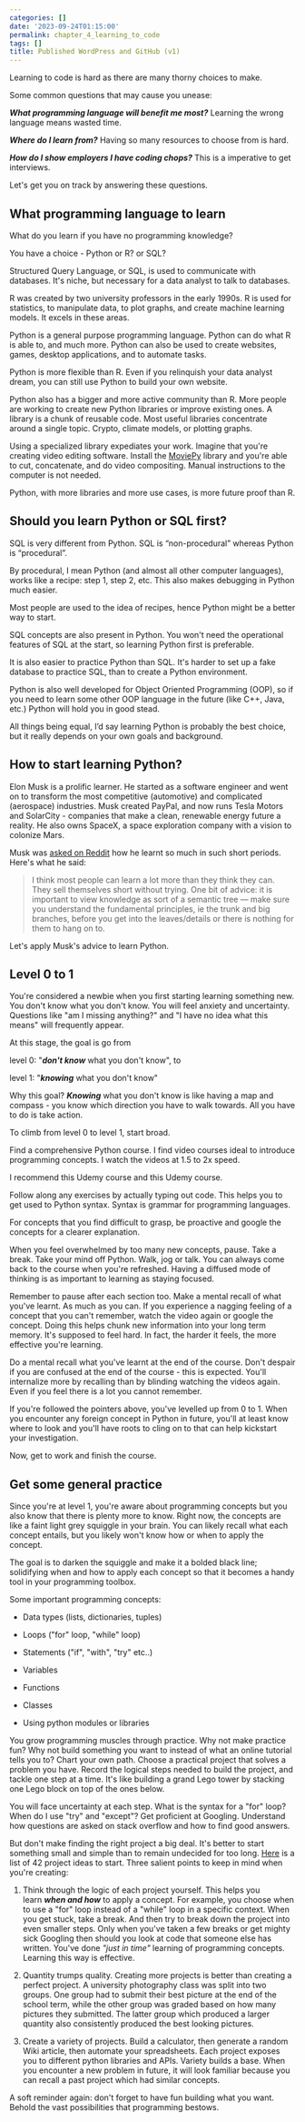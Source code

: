 ```yaml
---
categories: []
date: '2023-09-24T01:15:00'
permalink: chapter_4_learning_to_code
tags: []
title: Published WordPress and GitHub (v1)
---
```


Learning to code is hard as there are many thorny choices to make.<br />

Some common questions that may cause you unease:<br />

<b><i>What programming language will benefit me most?</i></b> Learning the wrong language means wasted time.<br />

<b><i>Where do I learn from?</i></b> Having so many resources to choose from is hard.<br />

<b><i>How do I show employers I have coding chops?</i></b> This is a imperative to get interviews.<br />

Let's get you on track by answering these questions.<br />

## What programming language to learn
What do you learn if you have no programming knowledge?<br />

You have a choice - Python or R? or SQL?<br />

Structured Query Language, or SQL, is used to communicate with databases. It's niche, but necessary for a data analyst to talk to databases.<br />

R was created by two university professors in the early 1990s. R is used for statistics, to manipulate data, to plot graphs, and create machine learning models. It excels in these areas.<br />

Python is a general purpose programming language. Python can do what R is able to, and much more. Python can also be used to create websites, games, desktop applications, and to automate tasks.<br />

Python is more flexible than R. Even if you relinquish your data analyst dream, you can still use Python to build your own website.<br />

Python also has a bigger and more active community than R. More people are working to create new Python libraries or improve existing ones. A library is a chunk of reusable code. Most useful libraries concentrate around a single topic. Crypto, climate models, or plotting graphs.<br />

Using a specialized library expediates your work. Imagine that you're creating video editing software. Install the <a href="https://pypi.org/project/moviepy/">MoviePy</a> library and you're able to cut, concatenate, and do video compositing. Manual instructions to the computer is not needed.<br />

Python, with more libraries and more use cases, is more future proof than R.<br />

## Should you learn Python or SQL first?
SQL is very different from Python. SQL is “non-procedural” whereas Python is “procedural”.<br />

By procedural, I mean Python (and almost all other computer languages), works like a recipe: step 1, step 2, etc. This also makes debugging in Python much easier.<br />

Most people are used to the idea of recipes, hence Python might be a better way to start.<br />

SQL concepts are also present in Python. You won't need the operational features of SQL at the start, so learning Python first is preferable.<br />

It is also easier to practice Python than SQL. It's harder to set up a fake database to practice SQL, than to create a Python environment.<br />

Python is also well developed for Object Oriented Programming (OOP), so if you need to learn some other OOP language in the future (like C++, Java, etc.) Python will hold you in good stead.<br />

All things being equal, I’d say learning Python is probably the best choice, but it really depends on your own goals and background.<br />

## How to start learning Python?
Elon Musk is a prolific learner. He started as a software engineer and went on to transform the most competitive (automotive) and complicated (aerospace) industries. Musk created PayPal, and now runs Tesla Motors and SolarCity - companies that make a clean, renewable energy future a reality. He also owns SpaceX, a space exploration company with a vision to colonize Mars.<br />

Musk was <a href="https://www.reddit.com/r/IAmA/comments/2rgsan/i_am_elon_musk_ceocto_of_a_rocket_company_ama/">asked on Reddit</a> how he learnt so much in such short periods. Here's what he said:<br />

> I think most people can learn a lot more than they think they can. They sell themselves short without trying. One bit of advice: it is important to view knowledge as sort of a semantic tree — make sure you understand the fundamental principles, ie the trunk and big branches, before you get into the leaves/details or there is nothing for them to hang on to.<br />

Let's apply Musk's advice to learn Python.<br />

## Level 0 to 1
You're considered a newbie when you first starting learning something new. You don't know what you don't know. You will feel anxiety and uncertainty. Questions like "am I missing anything?" and "I have no idea what this means" will frequently appear.<br />

At this stage, the goal is go from<br />

level 0: "<b><i>don't know</i></b> what you don't know", to<br />

level 1: "<b><i>knowing</i></b> what you don't know"<br />

Why this goal? <b><i>Knowing</i></b> what you don't know is like having a map and compass - you know which direction you have to walk towards. All you have to do is take action.<br />

To climb from level 0 to level 1, start broad.<br />

Find a comprehensive Python course. I find video courses ideal to introduce programming concepts. I watch the videos at 1.5 to 2x speed.<br />

I recommend this Udemy course and this Udemy course.<br />

Follow along any exercises by actually typing out code. This helps you to get used to Python syntax. Syntax is grammar for programming languages.<br />

For concepts that you find difficult to grasp, be proactive and google the concepts for a clearer explanation.<br />

When you feel overwhelmed by too many new concepts, pause. Take a break. Take your mind off Python. Walk, jog or talk. You can always come back to the course when you're refreshed. Having a diffused mode of thinking is as important to learning as staying focused.<br />

Remember to pause after each section too. Make a mental recall of what you've learnt. As much as you can. If you experience a nagging feeling of a concept that you can't remember, watch the video again or google the concept. Doing this helps chunk new information into your long term memory. It's supposed to feel hard. In fact, the harder it feels, the more effective you're learning.<br />

Do a mental recall what you've learnt at the end of the course. Don't despair if you are confused at the end of the course - this is expected. You'll internalize more by recalling than by blinding watching the videos again. Even if you feel there is a lot you cannot remember.<br />

If you're followed the pointers above, you've levelled up from 0 to 1. When you encounter any foreign concept in Python in future, you'll at least know where to look and you'll have roots to cling on to that can help kickstart your investigation.<br />

Now, get to work and finish the course.<br />

## Get some general practice
Since you're at level 1, you're aware about programming concepts but you also know that there is plenty more to know. Right now, the concepts are like a faint light grey squiggle in your brain. You can likely recall what each concept entails, but you likely won't know how or when to apply the concept.<br />

The goal is to darken the squiggle and make it a bolded black line; solidifying when and how to apply each concept so that it becomes a handy tool in your programming toolbox.<br />

Some important programming concepts:<br />

- Data types (lists, dictionaries, tuples)<br />

- Loops ("for" loop, "while" loop)<br />

- Statements ("if", "with", "try" etc..)<br />

- Variables<br />

- Functions<br />

- Classes<br />

- Using python modules or libraries<br />

You grow programming muscles through practice. Why not make practice fun? Why not build something you want to instead of what an online tutorial tells you to? Chart your own path. Choose a practical project that solves a problem you have. Record the logical steps needed to build the project, and tackle one step at a time. It's like building a grand Lego tower by stacking one Lego block on top of the ones below.<br />

You will face uncertainty at each step. What is the syntax for a "for" loop? When do I use "try" and "except"? Get proficient at Googling. Understand how questions are asked on stack overflow and how to find good answers.<br />

But don't make finding the right project a big deal. It's better to start something small and simple than to remain undecided for too long. <a href="https://www.upgrad.com/blog/python-projects-ideas-topics-beginners/">Here</a> is a list of 42 project ideas to start. Three salient points to keep in mind when you're creating:<br />

1. Think through the logic of each project yourself. This helps you learn <b><i>when and how</i></b> to apply a concept. For example, you choose when to use a "for" loop instead of a "while" loop in a specific context. When you get stuck, take a break. And then try to break down the project into even smaller steps. Only when you've taken a few breaks or get mighty sick Googling then should you look at code that someone else has written. You've done <i>"just in time"</i> learning of programming concepts. Learning this way is effective.<br />

1. Quantity trumps quality. Creating more projects is better than creating a perfect project. A university photography class was split into two groups. One group had to submit their best picture at the end of the school term, while the other group was graded based on how many pictures they submitted. The latter group which produced a larger quantity also consistently produced the best looking pictures.<br />

1. Create a variety of projects. Build a calculator, then generate a random Wiki article, then automate your spreadsheets. Each project exposes you to different python libraries and APIs. Variety builds a base. When you encounter a new problem in future, it will look familiar because you can recall a past project which had similar concepts.<br />

A soft reminder again: don't forget to have fun building what you want. Behold the vast possibilities that programming bestows.<br />

<br />